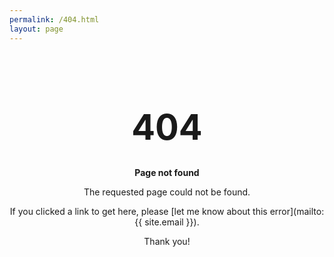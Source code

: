 ```yaml
---
permalink: /404.html
layout: page
---
```


<style type="text/css" media="screen">
  h1 {
    margin: 100px 0 30px 0;
    font-size: 4em;
  }
  h1, p {
    text-align: center
    }
  
</style>

# 404

**Page not found**

The requested page could not be found.

If you clicked a link to get here, please [let me know about this error](mailto:{{ site.email }}).

Thank you!
